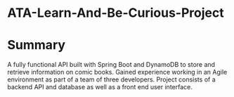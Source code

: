 # ATA-Learn-And-Be-Curious-Project

# Summary

A fully functional API built with Spring Boot and DynamoDB to store and retrieve information on comic books.
Gained experience working in an Agile environment as part of a team of three developers.
Project consists of a backend API and database as well as a front end user interface.

